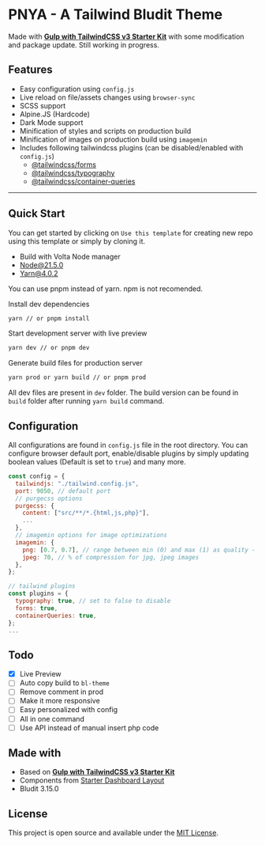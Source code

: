# PNYA - A Tailwind Bludit Theme

Made with **[Gulp with TailwindCSS v3 Starter Kit](https://github.com/lazymozek/gulp-with-tailwindcss)** with some modification and package update. Still working in progress.

## Features

* Easy configuration using `config.js`
* Live reload on file/assets changes using `browser-sync`
* SCSS support
* Alpine.JS (Hardcode)
* Dark Mode support
* Minification of styles and scripts on production build
* Minification of images on production build using `imagemin`
* Includes following tailwindcss plugins (can be disabled/enabled with `config.js`)
    * [@tailwindcss/forms](https://github.com/tailwindlabs/tailwindcss-forms)
    * [@tailwindcss/typography](https://tailwindcss.com/docs/typography-plugin)
    * [@tailwindcss/container-queries](https://github.com/tailwindlabs/tailwindcss-container-queries)

***

## Quick Start

You can get started by clicking on `Use this template` for creating new repo using this template or simply by cloning it.

* Build with Volta Node manager
* Node@21.5.0
* Yarn@4.0.2

You can use pnpm instead of yarn. npm is not recomended.

Install dev dependencies

```sh
yarn // or pnpm install
```

Start development server with live preview

```sh
yarn dev // or pnpm dev
```

Generate build files for production server

```sh
yarn prod or yarn build // or pnpm prod
```

All dev files are present in `dev` folder. The build version can be found in `build` folder after running `yarn build` command.

## Configuration

All configurations are found in `config.js` file in the root directory. You can configure browser default port, enable/disable plugins by simply updating boolean values (Default is set to `true`) and many more.

```js
const config = {
  tailwindjs: "./tailwind.config.js",
  port: 9050, // default port
  // purgecss options
  purgecss: {
    content: ["src/**/*.{html,js,php}"],
    ...
  },
  // imagemin options for image optimizations
  imagemin: {
    png: [0.7, 0.7], // range between min (0) and max (1) as quality - 70% with current values for png images,
    jpeg: 70, // % of compression for jpg, jpeg images
  },
};

// tailwind plugins
const plugins = {
  typography: true, // set to false to disable
  forms: true,
  containerQueries: true,
};
...
```

## Todo

* [x] Live Preview
* [ ] Auto copy build to `bl-theme`
* [ ] Remove comment in prod
* [ ] Make it more responsive
* [ ] Easy personalized with config
* [ ] All in one command
* [ ] Use API instead of manual insert php code

## Made with

* Based on **[Gulp with TailwindCSS v3 Starter Kit](https://github.com/lazymozek/gulp-with-tailwindcss)**
* Components from [Starter Dashboard Layout](https://github.com/Kamona-WD/starter-dashboard-layout)
* Bludit 3.15.0

## License

This project is open source and available under the [MIT License](https://github.com/lazymozek/gulp-with-tailwindcss/blob/main/LICENSE).